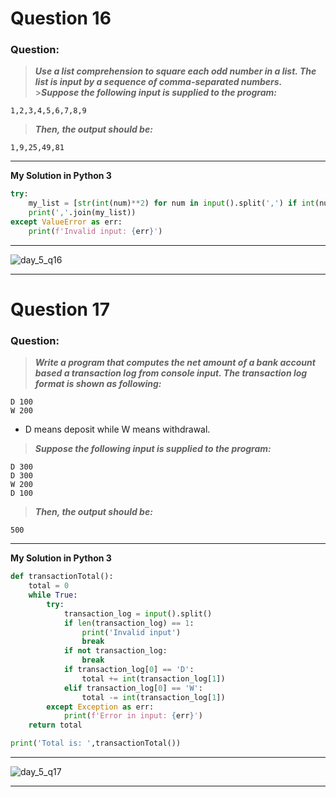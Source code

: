 # Question 16

### **Question:**

> **_Use a list comprehension to square each odd number in a list. The list is input by a sequence of comma-separated numbers._** >**_Suppose the following input is supplied to the program:_**

```
1,2,3,4,5,6,7,8,9
```

> **_Then, the output should be:_**

```
1,9,25,49,81
```

---

**My Solution in Python 3**

```python
try:
	my_list = [str(int(num)**2) for num in input().split(',') if int(num) % 2 != 0]
	print(','.join(my_list))
except ValueError as err:
	print(f'Invalid input: {err}')
```

---
![day_5_q16](https://github.com/0KvinayK0/python-100-exercises/assets/126001522/5e86e9a9-dc22-46e0-b37b-a6b494fd8063)

---

# Question 17

### **Question:**

> **_Write a program that computes the net amount of a bank account based a transaction log from console input. The transaction log format is shown as following:_**

```
D 100
W 200
```

- D means deposit while W means withdrawal.

> **_Suppose the following input is supplied to the program:_**

```
D 300
D 300
W 200
D 100
```

> **_Then, the output should be:_**

```
500
```

---

**My Solution in Python 3**

```python
def transactionTotal():
	total = 0
	while True:
		try:
			transaction_log = input().split()
			if len(transaction_log) == 1:
				print('Invalid input')
				break
			if not transaction_log:
				break
			if transaction_log[0] == 'D':
				total += int(transaction_log[1])
			elif transaction_log[0] == 'W':
				total -= int(transaction_log[1])
		except Exception as err:
			print(f'Error in input: {err}')
	return total

print('Total is: ',transactionTotal())
```

---
![day_5_q17](https://github.com/0KvinayK0/python-100-exercises/assets/126001522/388218df-d0c3-4a3c-8a6c-57b7be893aaa)

---

